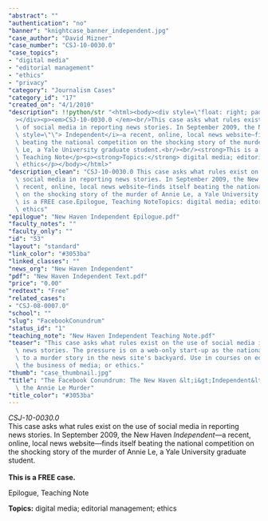 ```yaml
---
"abstract": ""
"authentication": "no"
"banner": "knightcase_banner_independent.jpg"
"case_author": "David Mizner"
"case_number": "CSJ-10-0030.0"
"case_topics":
- "digital media"
- "editorial management"
- "ethics"
- "privacy"
"category": "Journalism Cases"
"category_id": "17"
"created_on": "4/1/2010"
"description": !!python/str "<html><body><div style=\"float: right; padding: 10px;\"\
  ></div><p><em>CSJ-10-0030.0 </em><br/>This case asks what rules exist on the use\
  \ of social media in reporting news stories. In September 2009, the New Haven<i\
  \ style=\"\"> Independent</i>—a recent, online, local news website—finds itself\
  \ beating the national competition on the shocking story of the murder of Annie\
  \ Le, a Yale University graduate student.<br/><br/><strong>This is a FREE case.</strong></p><p>Epilogue,\
  \ Teaching Note</p><p><strong>Topics:</strong> digital media; editorial management;\
  \ ethics</p></body></html>"
"description_clean": "CSJ-10-0030.0 This case asks what rules exist on the use of\
  \ social media in reporting news stories. In September 2009, the New Haven Independent—a\
  \ recent, online, local news website—finds itself beating the national competition\
  \ on the shocking story of the murder of Annie Le, a Yale University graduate student.This\
  \ is a FREE case.Epilogue, Teaching NoteTopics: digital media; editorial management;\
  \ ethics"
"epilogue": "New Haven Independent Epilogue.pdf"
"faculty_notes": ""
"faculty_only": ""
"id": "53"
"layout": "standard"
"link_color": "#3053ba"
"linked_classes": ""
"news_org": "New Haven Independent"
"pdf": "New Haven Independent Text.pdf"
"price": "0.00"
"redtext": "Free"
"related_cases":
- "CSJ-08-0007.0"
"school": ""
"slug": "FacebookConundrum"
"status_id": "1"
"teaching_note": "New Haven Independent Teaching Note.pdf"
"teaser": "This case asks what rules exist on the use of social media in reporting\
  \ news stories. The pressure is on a web-only start-up as the national press flock\
  \ to a murder story in the news site's backyard. Use in courses on editorial management;\
  \ the business of media; or ethics."
"thumb": "case_thumbnail.jpg"
"title": "The Facebook Conundrum: The New Haven &lt;i&gt;Independent&lt;/i&gt; and\
  \ the Annie Le Murder"
"title_color": "#3053ba"
---
```

<html><body><div style="float: right; padding: 10px;"></div><p><em>CSJ-10-0030.0 </em><br/>This case asks what rules exist on the use of social media in reporting news stories. In September 2009, the New Haven<i style=""> Independent</i>—a recent, online, local news website—finds itself beating the national competition on the shocking story of the murder of Annie Le, a Yale University graduate student.<br/><br/><strong>This is a FREE case.</strong></p><p>Epilogue, Teaching Note</p><p><strong>Topics:</strong> digital media; editorial management; ethics</p></body></html>
